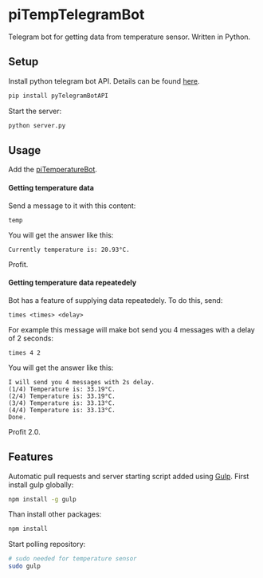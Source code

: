 # piTempTelegramBot
Telegram bot for getting data from temperature sensor. Written in Python.

## Setup
Install python telegram bot API. Details can be found [here](https://github.com/eternnoir/pyTelegramBotAPI#writing-your-first-bot).
```bash
pip install pyTelegramBotAPI
```
Start the server:
```bash
python server.py
```
## Usage
Add the [piTemperatureBot](telegram.me/piTemperatureBot).
#### Getting temperature data
Send a message to it with this content:
```
temp
```
You will get the answer like this:
```
Currently temperature is: 20.93°С.
```
Profit.
#### Getting temperature data repeatedely
Bot has a feature of supplying data repeatedely. To do this, send:
```
times <times> <delay>
```
For example this message will make bot send you 4 messages with a delay of 2 seconds:
```
times 4 2
```
You will get the answer like this:
```
I will send you 4 messages with 2s delay.
(1/4) Temperature is: 33.19°C.
(2/4) Temperature is: 33.19°C.
(3/4) Temperature is: 33.13°C.
(4/4) Temperature is: 33.13°C.
Done.
```
Profit 2.0.
## Features
Automatic pull requests and server starting script added using [Gulp](http://gulpjs.com/). First install gulp globally:
```bash
npm install -g gulp
```
Than install other packages:
```bash
npm install
```
Start polling repository:
```bash
# sudo needed for temperature sensor
sudo gulp
```